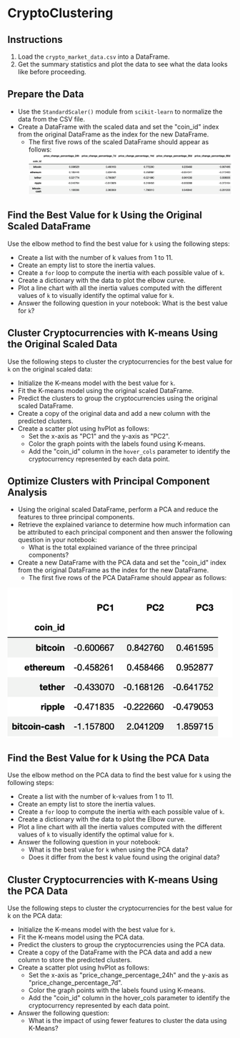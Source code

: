 # CryptoClustering

## **Instructions**

1. Load the <code>crypto_market_data.csv</code> into a DataFrame.
2. Get the summary statistics and plot the data to see what the data looks like before proceeding.

## **Prepare the Data**
* Use the <code>StandardScaler()</code> module from <code>scikit-learn</code> to normalize the data from the CSV file.
* Create a DataFrame with the scaled data and set the "coin_id" index from the original DataFrame as the index for the new DataFrame.
    * The first five rows of the scaled DataFrame should appear as follows:
  ![ScaledDataframe](images/scaled_DataFrame.png)

## **Find the Best Value for k Using the Original Scaled DataFrame**
Use the elbow method to find the best value for <code>k</code> using the following steps:
   * Create a list with the number of k values from 1 to 11.
   * Create an empty list to store the inertia values.
   * Create a <code>for</code> loop to compute the inertia with each possible value of <code>k</code>.
   * Create a dictionary with the data to plot the elbow curve.
   * Plot a line chart with all the inertia values computed with the different values of <code>k</code> to visually identify the optimal value for <code>k</code>.
   * Answer the following question in your notebook: What is the best value for <code>k</code>?

## **Cluster Cryptocurrencies with K-means Using the Original Scaled Data**
Use the following steps to cluster the cryptocurrencies for the best value for <code>k</code> on the original scaled data:
   * Initialize the K-means model with the best value for <code>k</code>.
   * Fit the K-means model using the original scaled DataFrame.
   * Predict the clusters to group the cryptocurrencies using the original scaled DataFrame.
   * Create a copy of the original data and add a new column with the predicted clusters.
   * Create a scatter plot using hvPlot as follows:
        * Set the x-axis as "PC1" and the y-axis as "PC2".
        * Color the graph points with the labels found using K-means.
        * Add the "coin_id" column in the <code>hover_cols</code> parameter to identify the cryptocurrency represented by each data point.
    
## **Optimize Clusters with Principal Component Analysis**
   * Using the original scaled DataFrame, perform a PCA and reduce the features to three principal components.
   * Retrieve the explained variance to determine how much information can be attributed to each principal component and then answer the following question in your notebook:
        * What is the total explained variance of the three principal components?
   * Create a new DataFrame with the PCA data and set the "coin_id" index from the original DataFrame as the index for the new DataFrame.
        * The first five rows of the PCA DataFrame should appear as follows:

![PCA](images/PCA_DataFrame.png)

## **Find the Best Value for k Using the PCA Data**
Use the elbow method on the PCA data to find the best value for <code>k</code> using the following steps:
   * Create a list with the number of k-values from 1 to 11.
   * Create an empty list to store the inertia values.
   * Create a <code>for</code> loop to compute the inertia with each possible value of <code>k</code>.
   * Create a dictionary with the data to plot the Elbow curve.
   * Plot a line chart with all the inertia values computed with the different values of <code>k</code> to visually identify the optimal value for <code>k</code>.
   * Answer the following question in your notebook:
        * What is the best value for <code>k</code> when using the PCA data?
        * Does it differ from the best k value found using the original data?
    
## **Cluster Cryptocurrencies with K-means Using the PCA Data**
Use the following steps to cluster the cryptocurrencies for the best value for k on the PCA data:
   * Initialize the K-means model with the best value for <code>k</code>.
   * Fit the K-means model using the PCA data.
   * Predict the clusters to group the cryptocurrencies using the PCA data.
   * Create a copy of the DataFrame with the PCA data and add a new column to store the predicted clusters.
   * Create a scatter plot using hvPlot as follows:
        * Set the x-axis as "price_change_percentage_24h" and the y-axis as "price_change_percentage_7d".
        * Color the graph points with the labels found using K-means.
        * Add the "coin_id" column in the hover_cols parameter to identify the cryptocurrency represented by each data point.
   * Answer the following question:
        * What is the impact of using fewer features to cluster the data using K-Means?






